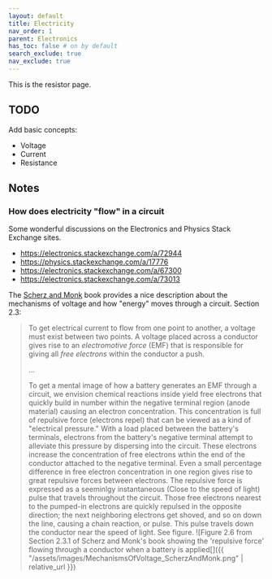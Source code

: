 ```yaml
---
layout: default
title: Electricity
nav_order: 1
parent: Electronics
has_toc: false # on by default
search_exclude: true
nav_exclude: true
---
```

This is the resistor page.

## TODO
Add basic concepts:
- Voltage
- Current
- Resistance

## Notes

### How does electricity "flow" in a circuit
Some wonderful discussions on the Electronics and Physics Stack Exchange sites.

- https://electronics.stackexchange.com/a/72944
- https://physics.stackexchange.com/a/17776
- https://electronics.stackexchange.com/a/67300
- https://electronics.stackexchange.com/a/73013

The [Scherz and Monk](https://alliance-primo.hosted.exlibrisgroup.com/permalink/f/kjtuig/CP71291894620001451) book provides a nice description about the mechanisms of voltage and how "energy" moves through a circuit. Section 2.3:

> To get electrical current to flow from one point to another, a voltage must exist between two points. A voltage placed across a conductor gives rise to an *electromotive force* (EMF) that is responsible for giving all *free electrons* within the conductor a push.
> 
> ...
>
> To get a mental image of how a battery generates an EMF through a circuit, we envision chemical reactions inside yield free electrons that quickly build in number within the negative terminal region (anode material) causing an electron concentration. This concentration is full of repulsive force (electrons repel) that can be viewed as a kind of "electrical pressure." With a load placed between the battery's terminals, electrons from the battery's negative terminal attempt to alleviate this pressure by dispersing into the circuit. These electrons increase the concentration of free electrons wthin the end of the conductor attached to the negative terminal. Even a small percentage difference in free electron concentration in one region gives rise to great repulsive forces between electrons. The repulsive force is expressed as a seeminlgy instantaneous (Close to the speed of light) pulse that travels throughout the circuit. Those free electrons nearest to the pumped-in electrons are quickly repulsed in the opposite direction; the next neighboring electrons get shoved, and so on down the line, causing a chain reaction, or pulse. This pulse travels down the conductor near the speed of light. See figure.
> ![Figure 2.6 from Section 2.3.1 of Scherz and Monk's book showing the 'repulsive force' flowing through a conductor when a battery is applied[]({{ "/assets/images/MechanismsOfVoltage_ScherzAndMonk.png" | relative_url }})
